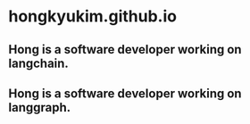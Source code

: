 # hongkyukim.github.io

## Hong is a software developer working on langchain.
## Hong is a software developer working on langgraph.
